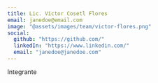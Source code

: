 ```yaml
---
title: Lic. Víctor Cosetl Flores
email: janedoe@email.com
image: "@assets/images/team/victor-flores.png"
social:
  github: "https://github.com/"
  linkedIn: "https://www.linkedin.com/"
  email: "janedoe@janedoe.com"
---
```


Integrante
